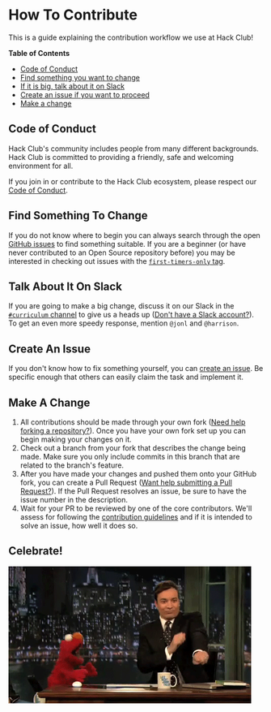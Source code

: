 # How To Contribute

This is a guide explaining the contribution workflow we use at Hack Club!

**Table of Contents**

- [Code of Conduct](#code-of-conduct)
- [Find something you want to change](#find-something-to-change)
- [If it is big, talk about it on Slack](#talk-about-it-on-slack)
- [Create an issue if you want to proceed](#create-an-issue)
- [Make a change](#make-a-change)

## Code of Conduct

Hack Club's community includes people from many different backgrounds. Hack Club
is committed to providing a friendly, safe and welcoming environment for all.

If you join in or contribute to the Hack Club ecosystem, please respect our
[Code of Conduct](CONDUCT.md).

## Find Something To Change

If you do not know where to begin you can always search through the open
[GitHub issues][issues] to find something suitable. If you are a beginner (or
have never contributed to an Open Source repository before) you may be
interested in checking out issues with the
[`first-timers-only` tag][first_timers].

[issues]: https://github.com/hackclub/hackclub/issues
[first_timers]: https://github.com/hackclub/hackclub/issues?utf8=%E2%9C%93&q=is%3Aissue+is%3Aopen+label%3Afirst-timers-only

## Talk About It On Slack

If you are going to make a big change, discuss it on our Slack in the
[`#curriculum` channel][curriculum_channel] to give us a heads up
([Don't have a Slack account?][slack]). To get an even more speedy response,
mention `@jonl` and `@harrison`.

[slack]: https://slack.hackclub.com
[curriculum_channel]: https://starthackclub.slack.com/messages/curriculum/

## Create An Issue

If you don't know how to fix something yourself, you can
[create an issue][create_issue]. Be specific enough that others can easily claim
the task and implement it.

[create_issue]: https://github.com/hackclub/hackclub/issues/new

## Make A Change

1. All contributions should be made through your own fork
   ([Need help forking a repository?][fork]). Once you have your own fork set up
   you can begin making your changes on it.
2. Check out a branch from your fork that describes the change being made. Make
   sure you only include commits in this branch that are related to the branch's
   feature.
3. After you have made your changes and pushed them onto your GitHub fork, you
   can create a Pull Request
   ([Want help submitting a Pull Request?][pull_request]). If the Pull Request
   resolves an issue, be sure to have the issue number in the description.
4. Wait for your PR to be reviewed by one of the core contributors. We'll assess
   for following the [contribution guidelines](GUIDELINES.md) and if it is
   intended to solve an issue, how well it does so.

[fork]: https://help.github.com/articles/fork-a-repo/
[pull_request]: https://help.github.com/articles/using-pull-requests/

## Celebrate!

![](img/dance.gif)
